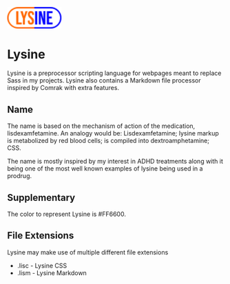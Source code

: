 <div>
  <img src="lysine_logo.svg" style="width: 25%" alt="Lysine"/>
</div>

# Lysine
Lysine is a preprocessor scripting language for webpages meant to replace Sass in my projects. Lysine also contains a Markdown file processor inspired by Comrak with extra features.

## Name
The name is based on the mechanism of action of the medication, lisdexamfetamine. An analogy would be: Lisdexamfetamine; lysine markup is metabolized by red blood cells; is compiled into dextroamphetamine; CSS.

The name is mostly inspired by my interest in ADHD treatments along with it being one of the most well known examples of lysine being used in a prodrug.

## Supplementary
The color to represent Lysine is #FF6600. 

## File Extensions

Lysine may make use of multiple different file extensions

- .lisc - Lysine CSS
- .lism - Lysine Markdown


